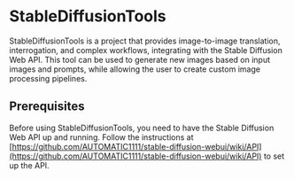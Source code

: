 # StableDiffusionTools

StableDiffusionTools is a project that provides image-to-image translation, interrogation, and complex workflows, integrating with the Stable Diffusion Web API. This tool can be used to generate new images based on input images and prompts, while allowing the user to create custom image processing pipelines.

## Prerequisites

Before using StableDiffusionTools, you need to have the Stable Diffusion Web API up and running. Follow the instructions at [https://github.com/AUTOMATIC1111/stable-diffusion-webui/wiki/API](https://github.com/AUTOMATIC1111/stable-diffusion-webui/wiki/API) to set up the API.